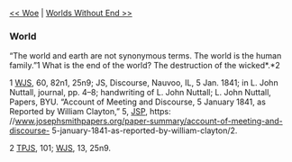 [<< Woe](Woe.md)  |  [Worlds Without End >>](Worlds%20Without%20End.md)

### World
“The world and earth are not synonymous terms. The world is the human family.”1 What is the end of the world? The destruction of the wicked*.*2



1
[WJS](#), 60, 82n1, 25n9; JS, Discourse, Nauvoo, IL, 5 Jan. 1841; in L. John Nuttall, journal, pp. 4–8; handwriting of L. John Nuttall; L. John Nuttall, Papers, BYU. “Account of Meeting and Discourse, 5 January 1841, as Reported by William Clayton,” 5, [JSP](#), https: //www.josephsmithpapers.org/paper-summary/account-of-meeting-and-discourse- 5-january-1841-as-reported-by-william-clayton/2.


2
[TPJS](#), 101; [WJS](#), 13, 25n9.